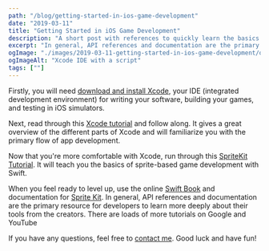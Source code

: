 ```yaml
---
path: "/blog/getting-started-in-ios-game-development"
date: "2019-03-11"
title: "Getting Started in iOS Game Development"
description: "A short post with references to quickly learn the basics of programming games with Swift in XCode"
excerpt: "In general, API references and documentation are the primary resource for developers to learn more deeply about their tools from the creators."
ogImage: "./images/2019-03-11-getting-started-in-ios-game-development/open-graph.png"
ogImageAlt: "Xcode IDE with a script"
tags: [""]
---
```


Firstly, you will need [download and install Xcode](https://developer.apple.com/xcode/), your IDE (integrated development environment) for writing your software, building your games, and testing in iOS simulators.

Next, read through this [Xcode tutorial](https://codewithchris.com/xcode-tutorial/) and follow along. It gives a great overview of the different parts of Xcode and will familiarize you with the primary flow of app development.

Now that you're more comfortable with Xcode, run through this [SpriteKit Tutorial](https://www.raywenderlich.com/71-spritekit-tutorial-for-beginners). It will teach you the basics of sprite-based game development with Swift.

When you feel ready to level up, use the online [Swift Book](https://docs.swift.org/swift-book/) and documentation for [Sprite Kit](https://developer.apple.com/documentation/spritekit). In general, API references and documentation are the primary resource for developers to learn more deeply about their tools from the creators. There are loads of more tutorials on Google and YouTube

If you have any questions, feel free to [contact me](https://www.joshfreeman.io/contact). Good luck and have fun!
